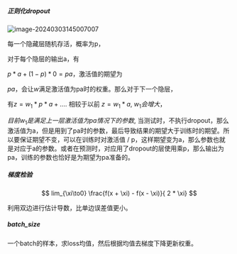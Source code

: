 ##### 正则化dropout

![image-20240303145007007](C:\Users\86186\AppData\Roaming\Typora\typora-user-images\image-20240303145007007.png)

每一个隐藏层随机存活，概率为p，

对于每个隐层的输出a，有

$p * a + (1 - p) * 0 =  pa$，激活值的期望为

$pa$，会让$w$满足激活值为pa时的权重。那么对于下一个隐层，

有$z = w_1 * p * a + ....$ 相较于以前 $z = w_1 * a$, $w_1会增大$，

$目前w_1是满足上一层激活值为pa情况下的参数$, 当测试时，不执行dropout，那么激活值为a，但是用到了pa时的参数，最后导致结果的期望大于训练时的期望。所以要保证期望不变，可以在训练时对激活值 / p，这样期望变为a，那么参数也就是对应于a的参数。或者在预测时，对应用了dropout的层使用乘p，那么输出为pa，训练的参数也恰好是为期望为pa准备的。

##### 梯度检验

$$
 lim_{\xi\to0} \frac{f(x + \xi) - f(x - \xi)}{ 2 * \xi} 
$$

利用双边进行估计导数，比单边误差值更小。

##### batch_size

一个batch的样本，求loss均值，然后根据均值去梯度下降更新权重。